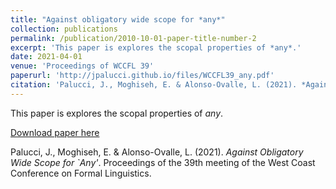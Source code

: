 ```yaml
---
title: "Against obligatory wide scope for *any*"
collection: publications
permalink: /publication/2010-10-01-paper-title-number-2
excerpt: 'This paper is explores the scopal properties of *any*.'
date: 2021-04-01
venue: 'Proceedings of WCCFL 39'
paperurl: 'http://jpalucci.github.io/files/WCCFL39_any.pdf'
citation: 'Palucci, J., Moghiseh, E. & Alonso-Ovalle, L. (2021). *Against Obligatory Wide Scope for `Any'*. Proceedings of the 39th meeting of the West Coast Conference on Formal Linguistics.'
---
```

This paper is explores the scopal properties of *any*.

[Download paper here](http://jpalucci.github.io/files/WCCFL39_any.pdf)

Palucci, J., Moghiseh, E. & Alonso-Ovalle, L. (2021). *Against Obligatory Wide Scope for `Any'*. Proceedings of the 39th meeting of the West Coast Conference on Formal Linguistics.
